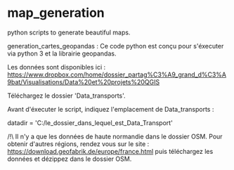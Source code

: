 # map_generation
python scripts to generate beautiful maps.

generation_cartes_geopandas :  Ce code python est conçu pour s'éxecuter via python 3 et la librairie geopandas.

Les données sont disponibles ici : https://www.dropbox.com/home/dossier_partag%C3%A9_grand_d%C3%A9bat/Visualisations/Data%20et%20projets%20QGIS

Téléchargez le dossier 'Data_transports'.

Avant d'éxecuter le script, indiquez l'emplacement de Data_transports :

datadir = 'C:/le_dossier_dans_lequel_est_Data_Transport'

/!\ Il n'y a que les données de haute normandie dans le dossier OSM. Pour obtenir d'autres régions, rendez vous sur le site : https://download.geofabrik.de/europe/france.html puis téléchargez les données et dézippez dans le dossier OSM.
